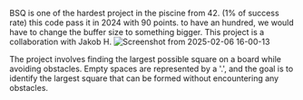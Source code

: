BSQ is one of the hardest project in the piscine from 42. (1% of success rate) this code pass it in 2024 with 90 points.
to have an hundred, we would have to change the buffer size to something bigger. 
This project is a collaboration with Jakob H. 
![Screenshot from 2025-02-06 16-00-13](https://github.com/user-attachments/assets/e5f663f4-c970-48dc-8a1f-bd93ffd4568e)

 The project involves finding the largest possible square on a board while avoiding obstacles. Empty spaces are represented by a '.', and the goal is to identify the largest square that can be formed without encountering any obstacles.
